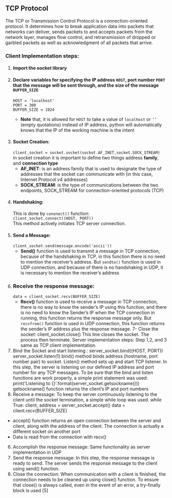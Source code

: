 ## TCP Protocol
The TCP or Transmission Control Protocol is a connection-oriented protocol. It determines how to break application data into packets that networks can deliver, sends packets to and accepts packets from the network layer, manages flow control, and retransmission of dropped or garbled packets as well as acknowledgment of all packets that arrive.  

### Client Implementation steps:
1. #### Import the socket library
2. #### Declare variables for specifying the IP address ```HOST```, port number ```PORT```  that the message will be sent through, and the size of the message ```BUFFER_SIZE```
    ```
    HOST = 'localhost'
    PORT = 300
    BUFFER_SIZE = 1024
    ```
    -	**Note** that, it is allowed for ```HOST``` to take a value of ```localhost``` or ```‘’``` (empty quotations) instead of IP address, python will automatically knows that the IP of the working machine is the intent
3. #### Socket Creation:
    ```client_socket = socket.socket(socket.AF_INET,socket.SOCK_STREAM)```<br>
    in socket creation it is important to define two things address **family**, and **connection type**
      -	**AF_INET**: is an address family that is used to designate the type of addresses that the socket can communicate with (in this case, Internet Protocol v4 addresses)
      -	**SOCK_STREAM**: is the type of communications between the two endpoints, SOCK_STREAM for connection-oriented protocols (TCP)
4. #### Handshaking:
    This is done by ```conenect()``` function:<br>
      ```client_socket.connect((HOST, PORT))```<br>
    This method actively initiates TCP server connection.
5. #### Send a Message:
    ```client_socket.send(message.encode('ascii'))```
      -	**Send()** function is used to transmit a message in TCP connection, because of the handshaking in TCP, in this function there is no need to mention the receiver’s address. But ```sendto()``` function is used in UDP connection, and because of there is no handshaking in UDP, it is necessary to mention the receiver’s address
6. ### Receive the response message:
    ```data = client_socket.recv(BUFFER_SIZE)```
      -	**Recv()** function is used to receive a message in TCP connection, there is no way to know the sender’s IP using this function, and there is no need to know the Sender’s IP when the TCP connection in running, this function returns the response message only. But ```recvfrom()```  function is used in UDP connection, this function returns the sender’s IP address plus the response message.
7-	Close the socket:
client_socket.close()
This line closes the socket. The process then terminate.
Server implementation steps:
Step 1,2, and 3 same as TCP client implementation.
4.	Bind the Socket and start listening :
server_socket.bind((HOST, PORT))
server_socket.listen(1)
bind() method binds address (hostname, port number pair) to socket.
Listen() method sets up and start TCP listener.
In this step, the server is listening on our defined IP address and port number for any TCP messages. To be sure that the bind and listen functions are work properly, a simple print statement was used:
print('Listening to {}'.format(server_socket.getsockname()))
getsockname() function returns the client’s IP and port numbers
5.	Receive a message:
To keep the server continuously listening to the client until the socket termination, a simple while loop was used. 
while True:
    client, address = server_socket.accept()
    data = client.recv(BUFFER_SIZE)
-	accept() function returns an open connection between the server and client, along with the address of the client. The connection is actually a different socket on another port 
-	Data is read from the connection with recv() 
6.	Accomplish the response message:
Same functionality as server implementation in UDP
7.	Send the response message:
In this step, the response message is ready to send. The server sends the response message to the client using send() function. 
8.	Close the connection:
When communication with a client is finished, the connection needs to be cleaned up using close() function. To ensure that close() is always called, even in the event of an error, a try-finally block is used [5]
